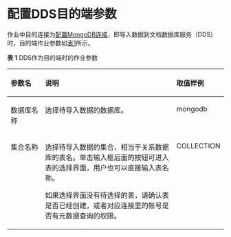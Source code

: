 # 配置DDS目的端参数<a name="dgc_01_0069"></a>

作业中目的连接为[配置MongoDB连接](配置MongoDB连接.md#dgc_01_0030)，即导入数据到文档数据库服务（DDS）时，目的端作业参数如[表1](#zh-cn_topic_0108917732_table31823995163953)所示。

**表 1**  DDS作为目的端时的作业参数

<a name="zh-cn_topic_0108917732_table31823995163953"></a>
<table><thead align="left"><tr id="zh-cn_topic_0108917732_row18653487163953"><th class="cellrowborder" valign="top" width="16.61%" id="mcps1.2.4.1.1"><p id="zh-cn_topic_0108917732_p15314298163953"><a name="zh-cn_topic_0108917732_p15314298163953"></a><a name="zh-cn_topic_0108917732_p15314298163953"></a>参数名</p>
</th>
<th class="cellrowborder" valign="top" width="64.21%" id="mcps1.2.4.1.2"><p id="zh-cn_topic_0108917732_p32498630163953"><a name="zh-cn_topic_0108917732_p32498630163953"></a><a name="zh-cn_topic_0108917732_p32498630163953"></a>说明</p>
</th>
<th class="cellrowborder" valign="top" width="19.18%" id="mcps1.2.4.1.3"><p id="zh-cn_topic_0108917732_p15143370163953"><a name="zh-cn_topic_0108917732_p15143370163953"></a><a name="zh-cn_topic_0108917732_p15143370163953"></a>取值样例</p>
</th>
</tr>
</thead>
<tbody><tr id="zh-cn_topic_0108917732_row2052684816261"><td class="cellrowborder" valign="top" width="16.61%" headers="mcps1.2.4.1.1 "><p id="zh-cn_topic_0108917732_p175265482261"><a name="zh-cn_topic_0108917732_p175265482261"></a><a name="zh-cn_topic_0108917732_p175265482261"></a>数据库名称</p>
</td>
<td class="cellrowborder" valign="top" width="64.21%" headers="mcps1.2.4.1.2 "><p id="zh-cn_topic_0108917732_p145261848192619"><a name="zh-cn_topic_0108917732_p145261848192619"></a><a name="zh-cn_topic_0108917732_p145261848192619"></a>选择待导入数据的数据库。</p>
</td>
<td class="cellrowborder" valign="top" width="19.18%" headers="mcps1.2.4.1.3 "><p id="zh-cn_topic_0108917732_p452664812616"><a name="zh-cn_topic_0108917732_p452664812616"></a><a name="zh-cn_topic_0108917732_p452664812616"></a>mongodb</p>
</td>
</tr>
<tr id="zh-cn_topic_0108917732_row34313000163953"><td class="cellrowborder" valign="top" width="16.61%" headers="mcps1.2.4.1.1 "><p id="zh-cn_topic_0108917732_p46804376161524"><a name="zh-cn_topic_0108917732_p46804376161524"></a><a name="zh-cn_topic_0108917732_p46804376161524"></a>集合名称</p>
</td>
<td class="cellrowborder" valign="top" width="64.21%" headers="mcps1.2.4.1.2 "><p id="zh-cn_topic_0108917732_p6187019816562"><a name="zh-cn_topic_0108917732_p6187019816562"></a><a name="zh-cn_topic_0108917732_p6187019816562"></a>选择待导入数据的集合，相当于关系数据库的表名。单击输入框后面的按钮可进入表的选择界面，用户也可以直接输入表名称。</p>
<p id="zh-cn_topic_0108917732_p49990086164128"><a name="zh-cn_topic_0108917732_p49990086164128"></a><a name="zh-cn_topic_0108917732_p49990086164128"></a>如果选择界面没有待选择的表，请确认表是否已经创建，或者对应连接里的帐号是否有元数据查询的权限。</p>
</td>
<td class="cellrowborder" valign="top" width="19.18%" headers="mcps1.2.4.1.3 "><p id="zh-cn_topic_0108917732_p41020337163953"><a name="zh-cn_topic_0108917732_p41020337163953"></a><a name="zh-cn_topic_0108917732_p41020337163953"></a>COLLECTION</p>
</td>
</tr>
</tbody>
</table>

